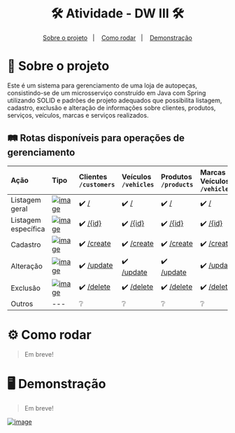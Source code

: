 <h1 align="center">
 🛠️ Atividade - DW III 🛠️
</h1>

<p align="center">
  <a href="#projeto">Sobre o projeto</a>&nbsp;&nbsp;&nbsp;|&nbsp;&nbsp;&nbsp;
  <a href="#requisitos">Como rodar</a>&nbsp;&nbsp;&nbsp;|&nbsp;&nbsp;&nbsp;
  <a href="#demo">Demonstração</a>
</p>

<span id="projeto">
  
# :bookmark_tabs: Sobre o projeto
Este é um sistema para gerenciamento de uma loja de autopeças, consistindo-se de um microsserviço construído em Java com Spring utilizando SOLID e padrões de 
projeto adequados que possibilita listagem, cadastro, exclusão e alteração de informações sobre clientes, produtos, serviços, veículos, marcas e serviços 
realizados.

## :railway_track: Rotas disponíveis para operações de gerenciamento
<div align="center">

| Ação                | Tipo   | Clientes <br> `/customers` | Veículos <br> `/vehicles` | Produtos <br> `/products` | Marcas de Veículos <br> `/vehicle/brands` |
| :------------------ | :----- | :------------------------- | :------------------------ | :------------------------ | :---------------------------------------- |
| Listagem geral      | [![image](https://img.shields.io/badge/GET-2E8B57?style=for-the-badge)]()    | ✔️ <a href=''>/</a>        | ✔️ <a href=''>/</a>       | ✔️ <a href=''>/</a>       | ✔️ <a href=''>/</a>                       | 
| Listagem específica | [![image](https://img.shields.io/badge/GET-2E8B57?style=for-the-badge)]()    | ✔️ <a href=''>/{id}</a>    | ✔️ <a href=''>/{id}</a>   | ✔️ <a href=''>/{id}</a>   | ✔️ <a href=''>/{id}</a>                   |
| Cadastro            | [![image](https://img.shields.io/badge/POST-4682B4?style=for-the-badge)]()   | ✔️ <a href=''>/create</a>  | ✔️ <a href=''>/create</a> | ✔️ <a href=''>/create</a> | ✔️ <a href=''>/create</a>                 |
| Alteração           | [![image](https://img.shields.io/badge/PUT-9370DB?style=for-the-badge)]()    | ✔️ <a href=''>/update</a>  | ✔️ <a href=''>/update</a> | ✔️ <a href=''>/update</a> | ✔️ <a href=''>/update</a>                 |
| Exclusão            | [![image](https://img.shields.io/badge/DELETE-CD853F?style=for-the-badge)]() | ✔️ <a href=''>/delete</a>  | ✔️ <a href=''>/delete</a> | ✔️ <a href=''>/delete</a> | ✔️ <a href=''>/delete</a>                 |
| Outros              | ---    | ❔                         | ❔                        | ❔                        | ❔                                        |
  
</div>

<span id="requisitos">

# :gear: Como rodar

> Em breve!

<span id="demo">
  
# :desktop_computer: Demonstração
  
> Em breve!

[![image](https://img.shields.io/badge/✨%20Maria%20Gabriela%20Reis,%202022-LinkedIn-009973?style=flat-square)](https://www.linkedin.com/in/mariagabrielareis/)
